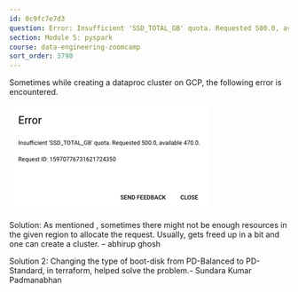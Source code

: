 ```yaml
---
id: 0c9fc7e7d3
question: Error: Insufficient 'SSD_TOTAL_GB' quota. Requested 500.0, available 470.0.
section: Module 5: pyspark
course: data-engineering-zoomcamp
sort_order: 3790
---
```


Sometimes while creating a dataproc cluster on GCP, the following error is encountered.

![Image](images/data-engineering-zoomcamp/image_6ab99490.png)

Solution: As mentioned , sometimes there might not be enough resources in the given region to allocate the request. Usually, gets freed up in a bit and one can create a cluster. – abhirup ghosh

Solution 2:  Changing the type of boot-disk from PD-Balanced to PD-Standard, in terraform, helped solve the problem.- Sundara Kumar Padmanabhan

